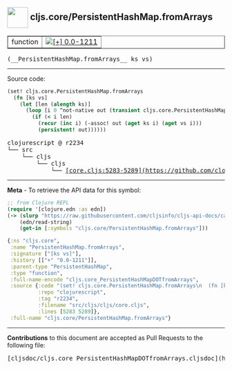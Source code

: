 ## <img width="48px" valign="middle" src="http://i.imgur.com/Hi20huC.png"> cljs.core/PersistentHashMap.fromArrays

 <table border="1">
<tr>

<td>function</td>
<td><a href="https://github.com/cljsinfo/cljs-api-docs/tree/0.0-1211"><img valign="middle" alt="[+] 0.0-1211" src="https://img.shields.io/badge/+-0.0--1211-lightgrey.svg"></a> </td>
</tr>
</table>

 <samp>
(__PersistentHashMap.fromArrays__ ks vs)<br>
</samp>

---





Source code:

```clj
(set! cljs.core.PersistentHashMap.fromArrays
  (fn [ks vs]
    (let [len (alength ks)]
      (loop [i 0 ^not-native out (transient cljs.core.PersistentHashMap.EMPTY)]
        (if (< i len)
          (recur (inc i) (-assoc! out (aget ks i) (aget vs i)))
          (persistent! out))))))
```

 <pre>
clojurescript @ r2234
└── src
    └── cljs
        └── cljs
            └── <ins>[core.cljs:5283-5289](https://github.com/clojure/clojurescript/blob/r2234/src/cljs/cljs/core.cljs#L5283-L5289)</ins>
</pre>


---

__Meta__ - To retrieve the API data for this symbol:

```clj
;; from Clojure REPL
(require '[clojure.edn :as edn])
(-> (slurp "https://raw.githubusercontent.com/cljsinfo/cljs-api-docs/catalog/cljs-api.edn")
    (edn/read-string)
    (get-in [:symbols "cljs.core/PersistentHashMap.fromArrays"]))
```

```clj
{:ns "cljs.core",
 :name "PersistentHashMap.fromArrays",
 :signature ["[ks vs]"],
 :history [["+" "0.0-1211"]],
 :parent-type "PersistentHashMap",
 :type "function",
 :full-name-encode "cljs.core_PersistentHashMapDOTfromArrays",
 :source {:code "(set! cljs.core.PersistentHashMap.fromArrays\n  (fn [ks vs]\n    (let [len (alength ks)]\n      (loop [i 0 ^not-native out (transient cljs.core.PersistentHashMap.EMPTY)]\n        (if (< i len)\n          (recur (inc i) (-assoc! out (aget ks i) (aget vs i)))\n          (persistent! out))))))",
          :repo "clojurescript",
          :tag "r2234",
          :filename "src/cljs/cljs/core.cljs",
          :lines [5283 5289]},
 :full-name "cljs.core/PersistentHashMap.fromArrays"}

```

---

__Contributions__ to this document are accepted as Pull Requests to the following file:

 <pre>
[cljsdoc/cljs.core_PersistentHashMapDOTfromArrays.cljsdoc](https://github.com/cljsinfo/cljs-api-docs/blob/master/cljsdoc/cljs.core_PersistentHashMapDOTfromArrays.cljsdoc)
</pre>

